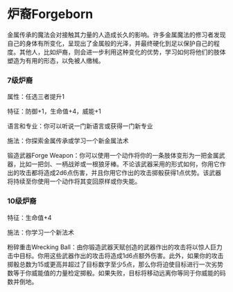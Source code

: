 # 炉裔Forgeborn

金属传承的魔法会对接触其力量的人造成长久的影响。许多金属魔法的修习者发现自己的身体有所变化，呈现出了金属般的光泽，并最终硬化到足以保护自己的程度。其他人，比如炉裔，则会进一步利用这种变化的优势，学习如何将他们的肢体塑造为有用的形态，以免被人缴械。

### 7级炉裔

属性：任选三者提升1

特征：防御+1，生命值+4，威能+1

语言和专业：你可以听说一门新语言或获得一门新专业

施法：你探索金属传承或学习一个新金属法术

锻造武器Forge
Weapon：你可以使用一个动作将你的一条肢体变形为一把金属武器，比如一把剑、一柄战斧或一根狼牙棒。不论该武器采用的形式如何，你用它作出的攻击都将造成2d6点伤害，并且你用它作出的攻击掷骰获得1点优势。该武器将持续至你使用一个动作将其变回原样或你失能。

### 10级炉裔

特征：生命值+4

施法：你学习一个新法术

粉碎重击Wrecking
Ball：由你锻造武器天赋创造的武器作出的攻击将以惊人巨力击中目标。你用这些武器作出的攻击将造成1d6点额外伤害。此外，如果你的攻击掷骰总数为15或更高并超过了目标数字至少5点，那么你将迫使目标进行一次劣势数等于你威能值的力量检定掷骰。如果失败，目标将移动远离你等同于你威能的码数并倒地。
